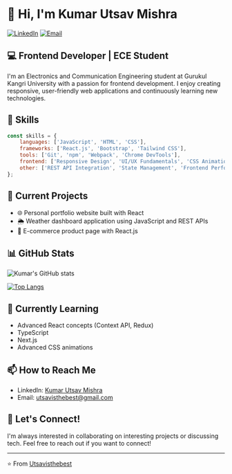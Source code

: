 # 👋 Hi, I'm Kumar Utsav Mishra

[![LinkedIn](https://img.shields.io/badge/LinkedIn-0077B5?style=for-the-badge&logo=linkedin&logoColor=white)](https://www.linkedin.com/in/kumarutsavmishra)
[![Email](https://img.shields.io/badge/Email-D14836?style=for-the-badge&logo=gmail&logoColor=white)](mailto:utsavisthebest@gmail.com)

## 💻 Frontend Developer | ECE Student

I'm an Electronics and Communication Engineering student at Gurukul Kangri University with a passion for frontend development. I enjoy creating responsive, user-friendly web applications and continuously learning new technologies.

## 🚀 Skills

```javascript
const skills = {
    languages: ['JavaScript', 'HTML', 'CSS'],
    frameworks: ['React.js', 'Bootstrap', 'Tailwind CSS'],
    tools: ['Git', 'npm', 'Webpack', 'Chrome DevTools'],
    frontend: ['Responsive Design', 'UI/UX Fundamentals', 'CSS Animations'],
    other: ['REST API Integration', 'State Management', 'Frontend Performance Optimization']
};
```

## 🔭 Current Projects

- 🌐 Personal portfolio website built with React
- 🌦️ Weather dashboard application using JavaScript and REST APIs
- 🛒 E-commerce product page with React.js

## 📊 GitHub Stats

![Kumar's GitHub stats](https://github-readme-stats.vercel.app/api?username=YOUR_GITHUB_USERNAME&show_icons=true&theme=tokyonight)

[![Top Langs](https://github-readme-stats.vercel.app/api/top-langs/?username=Utsavisthebest&layout=compact&theme=tokyonight)](https://github.com/anuraghazra/github-readme-stats)

## 🌱 Currently Learning

- Advanced React concepts (Context API, Redux)
- TypeScript
- Next.js
- Advanced CSS animations

## 📫 How to Reach Me

- LinkedIn: [Kumar Utsav Mishra](https://www.linkedin.com/in/utsavmetalist)
- Email: utsavisthebest@gmail.com

## 💬 Let's Connect!

I'm always interested in collaborating on interesting projects or discussing tech. Feel free to reach out if you want to connect!

---

⭐️ From [Utsavisthebest](https://github.com/Utsavisthebest)
